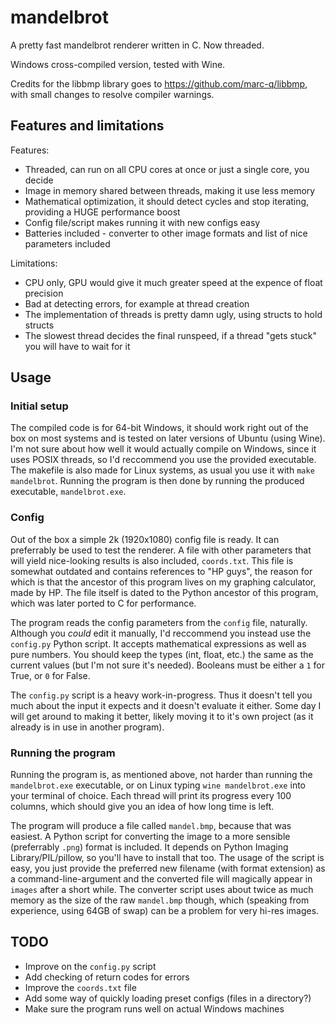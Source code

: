 # mandelbrot
A pretty fast mandelbrot renderer written in C.
Now threaded.

Windows cross-compiled version, tested with Wine.

Credits for the libbmp library goes to <https://github.com/marc-q/libbmp>, with small changes to resolve compiler warnings.

## Features and limitations
Features:
- Threaded, can run on all CPU cores at once or just a single core, you decide
- Image in memory shared between threads, making it use less memory
- Mathematical optimization, it should detect cycles and stop iterating, providing a HUGE performance boost
- Config file/script makes running it with new configs easy
- Batteries included - converter to other image formats and list of nice parameters included

Limitations:
- CPU only, GPU would give it much greater speed at the expence of float precision
- Bad at detecting errors, for example at thread creation
- The implementation of threads is pretty damn ugly, using structs to hold structs
- The slowest thread decides the final runspeed, if a thread "gets stuck" you will have to wait for it

## Usage
### Initial setup
The compiled code is for 64-bit Windows, it should work right out of the box on most systems and is tested on later versions of Ubuntu (using Wine).
I'm not sure about how well it would actually compile on Windows, since it uses POSIX threads, so I'd reccommend you use the provided executable.
The makefile is also made for Linux systems, as usual you use it with `make mandelbrot`.
Running the program is then done by running the produced executable, `mandelbrot.exe`.

### Config
Out of the box a simple 2k (1920x1080) config file is ready.
It can preferrably be used to test the renderer.
A file with other parameters that will yield nice-looking results is also included, `coords.txt`.
This file is somewhat outdated and contains references to "HP guys", the reason for which is that the ancestor of this program lives on my graphing calculator, made by HP.
The file itself is dated to the Python ancestor of this program, which was later ported to C for performance.

The program reads the config parameters from the `config` file, naturally.
Although you _could_ edit it manually, I'd reccommend you instead use the `config.py` Python script.
It accepts mathematical expressions as well as pure numbers.
You should keep the types (int, float, etc.) the same as the current values (but I'm not sure it's needed).
Booleans must be either a `1` for True, or `0` for False.

The `config.py` script is a heavy work-in-progress.
Thus it doesn't tell you much about the input it expects and it doesn't evaluate it either.
Some day I will get around to making it better, likely moving it to it's own project (as it already is in use in another program).

### Running the program
Running the program is, as mentioned above, not harder than running the `mandelbrot.exe` executable, or on Linux typing `wine mandelbrot.exe` into your terminal of choice.
Each thread will print its progress every 100 columns, which should give you an idea of how long time is left.

The program will produce a file called `mandel.bmp`, because that was easiest.
A Python script for converting the image to a more sensible (preferrably `.png`) format is included.
It depends on Python Imaging Library/PIL/pillow, so you'll have to install that too.
The usage of the script is easy, you just provide the preferred new filename (with format extension) as a command-line-argument and the converted file will magically appear in `images` after a short while.
The converter script uses about twice as much memory as the size of the raw `mandel.bmp` though, which (speaking from experience, using 64GB of swap) can be a problem for very hi-res images.

## TODO
- Improve on the `config.py` script
- Add checking of return codes for errors
- Improve the `coords.txt` file
- Add some way of quickly loading preset configs (files in a directory?)
- Make sure the program runs well on actual Windows machines
